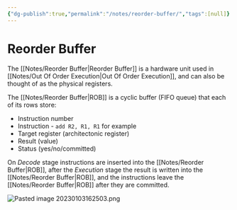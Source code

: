 ```yaml
---
{"dg-publish":true,"permalink":"/notes/reorder-buffer/","tags":[null]}
---
```




# Reorder Buffer
The [[Notes/Reorder Buffer\|Reorder Buffer]] is a hardware unit used in [[Notes/Out Of Order Execution\|Out Of Order Execution]], and can also be thought of as the physical registers.

The [[Notes/Reorder Buffer\|ROB]] is a cyclic buffer (FIFO queue) that each of its rows store:
- Instruction number
- Instruction - `add R2, R1, R1` for example
- Target register (architectonic register)
- Result (value)
- Status (yes/no/committed)

On *Decode* stage instructions are inserted into the [[Notes/Reorder Buffer\|ROB]],
after the *Execution* stage the result is written into the [[Notes/Reorder Buffer\|ROB]], and the instructions leave the [[Notes/Reorder Buffer\|ROB]] after they are committed.

![Pasted image 20230103162503.png](/img/user/Assets/Pasted%20image%2020230103162503.png)
